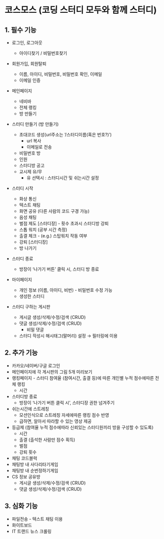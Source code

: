 # 코스모스 (코딩 스터디 모두와 함께 스터디)


## 1. 필수 기능

- 로그인, 로그아웃
    - 아이디찾기 / 비밀번호찾기
- 회원가입, 회원탈퇴
    - 이름, 아이디, 비밀번호, 비밀번호 확인,  이메일
    - 이메일 인증
- 메인페이지
    - 네비바
    - 전체 랭킹
    - 방 만들기
- 스터디 만들기 (방 만들기)
    - 초대코드 생성(url주소는 ’/스터디이름(혹은 번호?)’)
        - url 복사
        - 이메일로 전송
    - 비밀번호 방
    - 인원
    - 스터디방 공고
    - 교시제 유/무
        - 유 선택시 : 스터디시간 및 쉬는시간 설정
- 스터디 시작
    - 화상 통신
    - 텍스트 채팅
    - 화면 공유 (다른 사람의 코드 구경 가능)
    - 음성 채팅
    - 벌점 제도 [스터디장] - 횟수 초과시 스터디방 강퇴
    - 스톱 워치 (공부 시간 측정)
    - 출결 체크 - (e.g.) 스탑워치 작동 여부
    - 강퇴 [스터디장]
    - 방 나가기
    
- 스터디 종료
    - 방장이 ‘나가기 버튼’ 클릭 시, 스터디 방 종료
- 마이페이지
    - 개인 정보 (이름, 아이디, 비번) - 비밀번호 수정 가능
    - 생성한 스터디
- 스터디 구하는 게시판
    - 게시글 생성/삭제/수정/검색 (CRUD)
    - 댓글 생성/삭제/수정/검색 (CRUD)
        - 비밀 댓글
    - 스터디 작성시 해시태그(말머리) 설정 → 필터링에 이용





## 2. 추가 기능

- 카카오/네이버/구글 로그인
- 메인페이지에 각 게시판의 그림 5개 미리보기
- 랭킹페이지 - 스터디 참여율 (참여시간, 출결 등)에 따른 개인별 누적 점수에따른 전체 랭킹
  - 시간
- 스터디방 종료
  - 방장이 ‘나가기 버튼 클릭 시’, 스터디장 권한 넘겨주기
- 쉬는시간에 스트레칭
  - 모션인식으로 스트레칭 자세에따른 랭킹 점수 반영
  - 급하면, 알아서 따라할 수 있는 영상 제공
- 등급제 (참여율 누적 점수에따라 신뢰있는 스터디원끼리 방을 구성할 수 있도록)
  - 시간
  - 출결 (출석한 사람만 점수 획득)
  - 벌점
  - 강퇴 횟수
- 채팅 코드블럭
- 채팅방 내 사다리타기게임
- 채팅방 내 순번정하기게임
- CS 정보 공유방
  - 게시글 생성/삭제/수정/검색 (CRUD)
  - 댓글 생성/삭제/수정/검색 (CRUD)

## 3. 심화 기능

- 파일전송 - 텍스트 채팅 이용
- 화이트보드
- IT 트랜드 뉴스 크롤링
